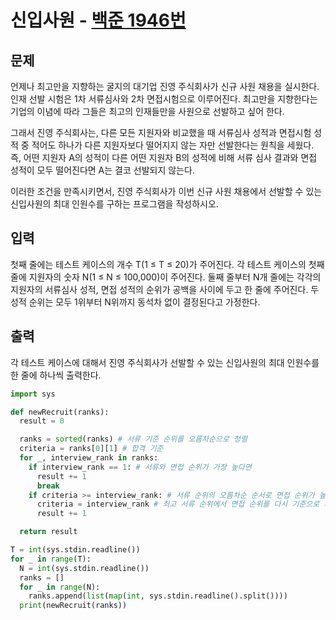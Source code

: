# 신입사원 - [백준 1946번](https://www.acmicpc.net/problem/1946)

## 문제

언제나 최고만을 지향하는 굴지의 대기업 진영 주식회사가 신규 사원 채용을 실시한다. 인재 선발 시험은 1차 서류심사와 2차 면접시험으로 이루어진다. 최고만을 지향한다는 기업의 이념에 따라 그들은 최고의 인재들만을 사원으로 선발하고 싶어 한다.

그래서 진영 주식회사는, 다른 모든 지원자와 비교했을 때 서류심사 성적과 면접시험 성적 중 적어도 하나가 다른 지원자보다 떨어지지 않는 자만 선발한다는 원칙을 세웠다. 즉, 어떤 지원자 A의 성적이 다른 어떤 지원자 B의 성적에 비해 서류 심사 결과와 면접 성적이 모두 떨어진다면 A는 결코 선발되지 않는다.

이러한 조건을 만족시키면서, 진영 주식회사가 이번 신규 사원 채용에서 선발할 수 있는 신입사원의 최대 인원수를 구하는 프로그램을 작성하시오.

## 입력

첫째 줄에는 테스트 케이스의 개수 T(1 ≤ T ≤ 20)가 주어진다. 각 테스트 케이스의 첫째 줄에 지원자의 숫자 N(1 ≤ N ≤ 100,000)이 주어진다. 둘째 줄부터 N개 줄에는 각각의 지원자의 서류심사 성적, 면접 성적의 순위가 공백을 사이에 두고 한 줄에 주어진다. 두 성적 순위는 모두 1위부터 N위까지 동석차 없이 결정된다고 가정한다.

## 출력

각 테스트 케이스에 대해서 진영 주식회사가 선발할 수 있는 신입사원의 최대 인원수를 한 줄에 하나씩 출력한다.

```python
import sys

def newRecruit(ranks):
  result = 0

  ranks = sorted(ranks) # 서류 기준 순위를 오름차순으로 정렬
  criteria = ranks[0][1] # 합격 기준
  for _, interview_rank in ranks:
    if interview_rank == 1: # 서류와 면접 순위가 가장 높다면
      result += 1
      break
    if criteria >= interview_rank: # 서류 순위의 오름차순 순서로 면접 순위가 높다면,
      criteria = interview_rank # 최고 서류 순위에서 면접 순위를 다시 기준으로 지정
      result += 1

  return result

T = int(sys.stdin.readline())
for _ in range(T):
  N = int(sys.stdin.readline())
  ranks = []
  for _ in range(N):
    ranks.append(list(map(int, sys.stdin.readline().split())))
  print(newRecruit(ranks))

```
